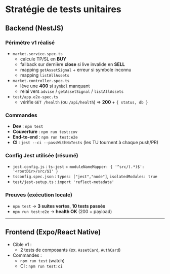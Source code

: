 # Stratégie de tests unitaires

## Backend (NestJS)

### Périmètre v1 réalisé
- `market.service.spec.ts`
  - calcule TP/SL en **BUY**
  - fallback sur dernière **close** si live invalide en **SELL**
  - mapping `getAssetSignal` + erreur si symbole inconnu
  - mapping `listAllAssets`
- `market.controller.spec.ts`
  - lève une **400** si `symbol` manquant
  - relai vers `advise` / `getAssetSignal` / `listAllAssets`
- `test/app.e2e-spec.ts`
  - vérifie `GET /health` (ou `/api/health`) ⇒ **200** + `{ status, db }`

### Commandes
- **Dev** : `npm test`
- **Couverture** : `npm run test:cov`
- **End-to-end** : `npm run test:e2e`
- **CI** : `jest --ci --passWithNoTests` (les TU tournent à chaque push/PR)

### Config Jest utilisée (résumé)
- `jest.config.js` : `ts-jest` + `moduleNameMapper: { '^src/(.*)$': '<rootDir>/src/$1' }`
- `tsconfig.spec.json` : `types: ["jest","node"]`, `isolatedModules: true`
- `test/jest-setup.ts` : `import 'reflect-metadata'`

### Preuves (exécution locale)
- `npm test` → **3 suites vertes**, **10 tests passés**
- `npm run test:e2e` → **health OK** (200 + payload)

---

## Frontend (Expo/React Native)
- Cible v1 :
  - 2 tests de composants (ex. `AssetCard`, `AuthCard`)
- Commandes :
  - `npm run test` (watch)
  - CI : `npm run test:ci`